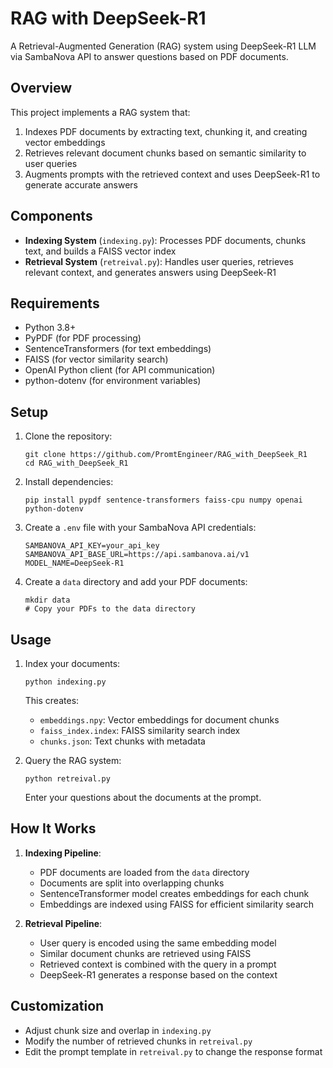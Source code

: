 # RAG with DeepSeek-R1

A Retrieval-Augmented Generation (RAG) system using DeepSeek-R1 LLM via SambaNova API to answer questions based on PDF documents.

## Overview

This project implements a RAG system that:
1. Indexes PDF documents by extracting text, chunking it, and creating vector embeddings
2. Retrieves relevant document chunks based on semantic similarity to user queries
3. Augments prompts with the retrieved context and uses DeepSeek-R1 to generate accurate answers

## Components

- **Indexing System** (`indexing.py`): Processes PDF documents, chunks text, and builds a FAISS vector index
- **Retrieval System** (`retreival.py`): Handles user queries, retrieves relevant context, and generates answers using DeepSeek-R1

## Requirements

- Python 3.8+
- PyPDF (for PDF processing)
- SentenceTransformers (for text embeddings)
- FAISS (for vector similarity search)
- OpenAI Python client (for API communication)
- python-dotenv (for environment variables)

## Setup

1. Clone the repository:
   ```
   git clone https://github.com/PromtEngineer/RAG_with_DeepSeek_R1
   cd RAG_with_DeepSeek_R1
   ```

2. Install dependencies:
   ```
   pip install pypdf sentence-transformers faiss-cpu numpy openai python-dotenv
   ```

3. Create a `.env` file with your SambaNova API credentials:
   ```
   SAMBANOVA_API_KEY=your_api_key
   SAMBANOVA_API_BASE_URL=https://api.sambanova.ai/v1
   MODEL_NAME=DeepSeek-R1
   ```

4. Create a `data` directory and add your PDF documents:
   ```
   mkdir data
   # Copy your PDFs to the data directory
   ```

## Usage

1. Index your documents:
   ```
   python indexing.py
   ```
   This creates:
   - `embeddings.npy`: Vector embeddings for document chunks
   - `faiss_index.index`: FAISS similarity search index
   - `chunks.json`: Text chunks with metadata

2. Query the RAG system:
   ```
   python retreival.py
   ```
   Enter your questions about the documents at the prompt.

## How It Works

1. **Indexing Pipeline**:
   - PDF documents are loaded from the `data` directory
   - Documents are split into overlapping chunks
   - SentenceTransformer model creates embeddings for each chunk
   - Embeddings are indexed using FAISS for efficient similarity search

2. **Retrieval Pipeline**:
   - User query is encoded using the same embedding model
   - Similar document chunks are retrieved using FAISS
   - Retrieved context is combined with the query in a prompt
   - DeepSeek-R1 generates a response based on the context

## Customization

- Adjust chunk size and overlap in `indexing.py`
- Modify the number of retrieved chunks in `retreival.py`
- Edit the prompt template in `retreival.py` to change the response format
